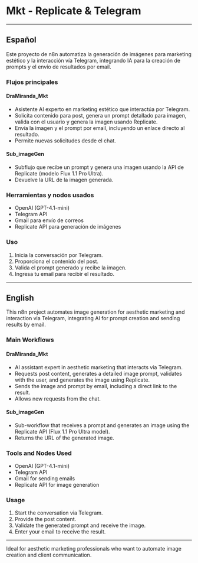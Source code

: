 # Mkt - Replicate & Telegram

---

## Español

Este proyecto de n8n automatiza la generación de imágenes para marketing estético y la interacción vía Telegram, integrando IA para la creación de prompts y el envío de resultados por email.

### Flujos principales

#### DraMiranda_Mkt
- Asistente AI experto en marketing estético que interactúa por Telegram.
- Solicita contenido para post, genera un prompt detallado para imagen, valida con el usuario y genera la imagen usando Replicate.
- Envía la imagen y el prompt por email, incluyendo un enlace directo al resultado.
- Permite nuevas solicitudes desde el chat.

#### Sub_imageGen
- Subflujo que recibe un prompt y genera una imagen usando la API de Replicate (modelo Flux 1.1 Pro Ultra).
- Devuelve la URL de la imagen generada.

### Herramientas y nodos usados
- OpenAI (GPT-4.1-mini)
- Telegram API
- Gmail para envío de correos
- Replicate API para generación de imágenes

### Uso
1. Inicia la conversación por Telegram.
2. Proporciona el contenido del post.
3. Valida el prompt generado y recibe la imagen.
4. Ingresa tu email para recibir el resultado.

---

## English

This n8n project automates image generation for aesthetic marketing and interaction via Telegram, integrating AI for prompt creation and sending results by email.

### Main Workflows

#### DraMiranda_Mkt
- AI assistant expert in aesthetic marketing that interacts via Telegram.
- Requests post content, generates a detailed image prompt, validates with the user, and generates the image using Replicate.
- Sends the image and prompt by email, including a direct link to the result.
- Allows new requests from the chat.

#### Sub_imageGen
- Sub-workflow that receives a prompt and generates an image using the Replicate API (Flux 1.1 Pro Ultra model).
- Returns the URL of the generated image.

### Tools and Nodes Used
- OpenAI (GPT-4.1-mini)
- Telegram API
- Gmail for sending emails
- Replicate API for image generation

### Usage
1. Start the conversation via Telegram.
2. Provide the post content.
3. Validate the generated prompt and receive the image.
4. Enter your email to receive the result.

---
Ideal for aesthetic marketing professionals who want to automate image creation and client communication. 